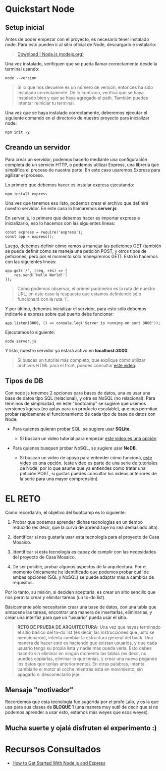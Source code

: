 # Quickstart Node

## Setup inicial

Antes de poder empezar con el proyecto, es necesario tener instalado node. Para esto pueden ir al sitio oficial de Node, descargarlo e instalarlo:

> [Download | Node.js (nodejs.org)](https://nodejs.org/en/download/)

Una vez instalado, verifiquen que se pueda llamar correctamente desde la terminal usando:

```
node --version
```

> Si lo que nos devuelve es un número de version, entonces ha sido instalado correctamente. De lo contrario, verifica que se haya instalado bien y que se haya agregado el path. También puedes intentar reiniciar tu terminal.

Una vez que se haya instalado correctamente, deberemos ejecutar el siguiente comando en el directorio de nuestro proyecto para inicializar node:

```
npm init -y
```

## Creando un servidor

Para crear un servidor, podemos hacerlo mediante una configuración completa de un servicio HTTP, o podemos utilizar Express, una librería que simplifica el proceso de nuestra parte. En este caso usaremos Express para agilizar el proceso.

Lo primero que debemos hacer es instalar express ejecutando:

```
npm install express
```

Una vez que tenemos eso listo, podemos crear el archivo que definirá nuestro servidor. En este caso lo llamaremos **server.js**.

En server.js, lo primero que debemos hacer es importar express e inicializarlo, eso lo hacemos con las siguientes líneas:

```
const express = require('express');
const app = express();
```

Luego, debemos definir cómo vamos a manejar las peticiones GET (también se puede definir cómo se maneja una petición POST, y otros tipos de peticiones, pero por el momento sólo manejaremos GET). Esto lo hacemos con las siguientes líneas:

```
app.get('/', (req, res) => {
    res.send('Hello World!')
});
```

> Como podemos observar, el primer parámetro es la ruta de nuestro URL, en este caso la respuesta que estamos definiendo sólo funcionará con la ruta '/'.

Y por último, debemos inicializar el servidor, para esto sólo debemos indicarle a express sobre qué puerto debe funcionar:

```
app.listen(3000, () => console.log('Server is running on port 3000'));
```

Ejecutamos lo siguiente:

```
node server.js
```

Y listo, nuestro servidor ya estará activo en **localhost:3000**.

> Si buscas un tutorial más completo, que explique cómo utilizar archivos HTML para el front, puedes consultar [este video](https://www.youtube.com/watch?v=wxbQP1LMZsw).

## Tipos de DB

Con node js tenemos 2 opciones para bases de datos, una es usar una base de datos tipo SQL (relacional), y otra es NoSQL (no relacional). Para términos de simplicidad, en este "bootcamp" se sugiere que usemos versiones ligeras (no aptas para un producto escalable), que nos permitan probar rápidamente el funcionamiento de cada tipo de base de datos con Node.

- Para quienes quieran probar SQL, se sugiere usar **SQLite**.

  - Si buscan un video tutorial para empezar [este video es una opción](https://www.youtube.com/watch?v=xDYx5UdHwv0).

- Para quienes busquen probar NoSQL, se sugiere usar **NeDB**.
  - Si buscan un video de apoyo para entender cómo funciona, [este video](https://www.youtube.com/watch?v=xVYa20DCUv0) es una opción. (este video es parte de una serie de tutoriales de Node, por lo que asume que ya entiendes como tratar una petición POST, si gustas puedes consultar los videos anteriores de la serie para una mayor comprensión).

# EL RETO

Como recordarán, el objetivo del bootcamp es lo siguiente:

1. Probar que podamos aprender dichas tecnologías en un tiempo reducido (es decir, que la curva de aprendizaje no sea demasiado alta).

2. Identificar si nos gustaría usar esta tecnología para el proyecto de Casa Mosaico.

3. Identificar si esta tecnología es capaz de cumplir con las necesidades del proyecto de Casa Mosaico.

4. De ser posible, probar algunos aspectos de la arquitectura. Por el momento únicamente he identificado que podemos probar cuál de ambas opciones (SQL y NoSQL) se puede adaptar más a cambios de requisitos.

Por lo tanto, su misión, si deciden aceptarla, es crear un sitio sencillo que nos permita crear y elimitar tareas (un to-do list).

Básicamente sólo necesitarán crear una base de datos, con una tabla que almacene las tareas, encontrar una manera de insertarlas, eliminarlas, y crear una interfáz para que un "usuario" pueda usar el sitio.

> **RETO DE PRUEBA DE ARQUITECTURA:** Una vez que hayas terminado el sitio básico del to-do list (es decir, las instrucciones que justo se mencionaron), intenta cambiar la estructura general del back. Una manera de hacer esto es haciendo que existan usuarios, y que cada usuario tenga su propia lista y nadie más pueda verla. Esto debes hacerlo sin eliminar en ningún momento las tablas (es decir, no puedes copiarlas, eliminar lo que tenías, y crear una nueva pegando los datos que tenías anteriormente). En otras palabras, intenta cambiarle el motor al coche mientras está en movimiento, sin apagarlo ni desconectarlo jeje.

## Mensaje "motivador"

Recordemos que esta tecnología fue sugerida por el profe Lalo, y es la que usa para sus clases de **BLOQUE 1** (una manera muy sutíl de decir que si no podemos aprender a usar esto, estamos más weyes que esos weyes).

## Mucha suerte y ojalá disfruten el experimento :)

# Recursos Consultados

- [How to Get Started With Node.js and Express](https://www.digitalocean.com/community/tutorials/nodejs-express-basics)
